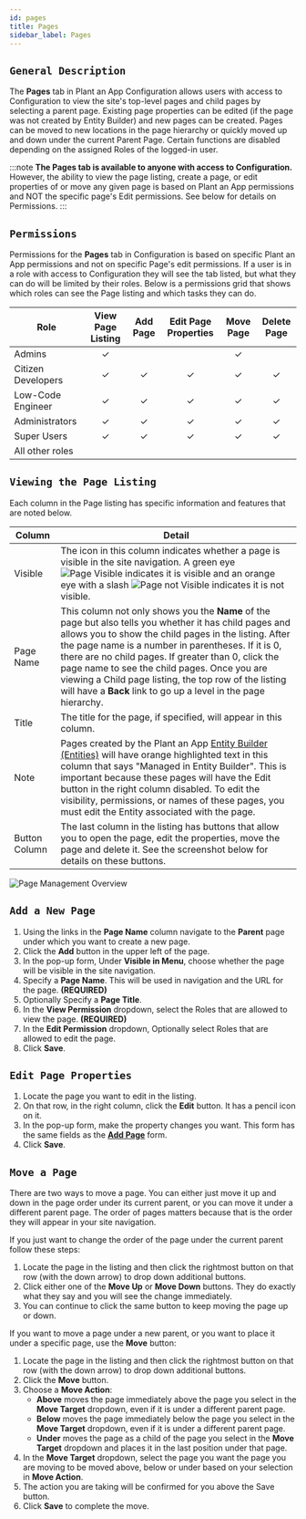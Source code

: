 ```yaml
---
id: pages
title: Pages
sidebar_label: Pages
---
```


## `General Description`

The **Pages** tab in Plant an App Configuration allows users with access to Configuration to view the site's top-level pages and child pages by selecting a parent page. Existing page properties can be edited (if the page was not created by Entity Builder) and new pages can be created. Pages can be moved to new locations in the page hierarchy or quickly moved up and down under the current Parent Page. Certain functions are disabled depending on the assigned Roles of the logged-in user.

:::note
**The Pages tab is available to anyone with access to Configuration.** However, the ability to view the page listing, create a page, or edit properties of or move any given page is based on Plant an App permissions and NOT the specific page's Edit permissions. See below for details on Permissions.
:::

## `Permissions`

Permissions for the **Pages** tab in Configuration is based on specific Plant an App permissions and not on specific Page's edit permissions. If a user is in a role with access to Configuration they will see the tab listed, but what they can do will be limited by their roles. Below is a permissions grid that shows which roles can see the Page listing and which tasks they can do.

| Role | View Page Listing | Add Page | Edit Page Properties | Move Page | Delete Page |
| ---- | :---------------: | :------: | :------------------: | :-------: | :---------: |
| Admins | ✓ |  |  | ✓ |  |
| Citizen Developers | ✓ | ✓ | ✓ | ✓ | ✓ |
| Low-Code Engineer | ✓ | ✓ | ✓ | ✓ | ✓ |
| Administrators | ✓ | ✓ | ✓ | ✓ | ✓ |
| Super Users | ✓ | ✓ | ✓ | ✓ | ✓ |
| All other roles |  |  |  |  |  |

## `Viewing the Page Listing`

Each column in the Page listing has specific information and features that are noted below.

| Column | Detail |
| ------ | ------ |
| Visible | The icon in this column indicates whether a page is visible in the site navigation. A green eye ![Page Visible](/img/pagevisible.png) indicates it is visible and an orange eye with a slash ![Page not Visible](/img/pagenotvisible.png) indicates it is not visible. |
| Page Name | This column not only shows you the **Name** of the page but also tells you whether it has child pages and allows you to show the child pages in the listing. After the page name is a number in parentheses. If it is 0, there are no child pages. If greater than 0, click the page name to see the child pages. Once you are viewing a Child page listing, the top row of the listing will have a **Back** link to go up a level in the page hierarchy. |
| Title | The title for the page, if specified, will appear in this column. |
| Note | Pages created by the Plant an App [Entity Builder (Entities)](/entities.md) will have orange highlighted text in this column that says "Managed in Entity Builder". This is important because these pages will have the Edit button in the right column disabled. To edit the visibility, permissions, or names of these pages, you must edit the Entity associated with the page. |
| Button Column | The last column in the listing has buttons that allow you to open the page, edit the properties, move the page and delete it. See the screenshot below for details on these buttons. |

![Page Management Overview](/img/page-management-overview.png)

## `Add a New Page`

1. Using the links in the **Page Name** column navigate to the **Parent** page under which you want to create a new page.
2. Click the **Add** button in the upper left of the page.
3. In the pop-up form, Under **Visible in Menu**, choose whether the page will be visible in the site navigation.
4. Specify a **Page Name**. This will be used in navigation and the URL for the page. **(REQUIRED)**
5. Optionally Specify a **Page Title**.
6. In the **View Permission** dropdown, select the Roles that are allowed to view the page. **(REQUIRED)**
7. In the **Edit Permission** dropdown, Optionally select Roles that are allowed to edit the page.
8. Click **Save**.

## `Edit Page Properties`

1. Locate the page you want to edit in the listing.
2. On that row, in the right column, click the **Edit** button. It has a pencil icon on it.
3. In the pop-up form, make the property changes you want. This form has the same fields as the **[Add Page](#add-a-new-page)** form.
4. Click **Save**.

## `Move a Page`

There are two ways to move a page. You can either just move it up and down in the page order under its current parent, or you can move it under a different parent page. The order of pages matters because that is the order they will appear in your site navigation.

If you just want to change the order of the page under the current parent follow these steps:

1. Locate the page in the listing and then click the rightmost button on that row (with the down arrow) to drop down additional buttons.
2. Click either one of the **Move Up** or **Move Down** buttons. They do exactly what they say and you will see the change immediately.
3. You can continue to click the same button to keep moving the page up or down.

If you want to move a page under a new parent, or you want to place it under a specific page, use the **Move** button:

1. Locate the page in the listing and then click the rightmost button on that row (with the down arrow) to drop down additional buttons.
2. Click the **Move** button.
3. Choose a **Move Action**:
    * **Above** moves the page immediately above the page you select in the **Move Target** dropdown, even if it is under a different parent page.
    * **Below** moves the page immediately below the page you select in the **Move Target** dropdown, even if it is under a different parent page.
    * **Under** moves the page as a child of the page you select in the **Move Target** dropdown and places it in the last position under that page.
4. In the **Move Target** dropdown, select the page you want the page you are moving to be moved above, below or under based on your selection in **Move Action**.
5. The action you are taking will be confirmed for you above the Save button.
6. Click **Save** to complete the move.